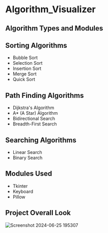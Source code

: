# Algorithm_Visualizer
## Algorithm Types and Modules

## Sorting Algorithms
- Bubble Sort
- Selection Sort
- Insertion Sort
- Merge Sort
- Quick Sort

## Path Finding Algorithms
- Dijkstra's Algorithm
- A* (A Star) Algorithm
- Bidirectional Search
- Breadth-First Search

## Searching Algorithms
- Linear Search
- Binary Search

## Modules Used
- Tkinter
- Keyboard
- Pillow
## Project Overall Look
![Screenshot 2024-06-25 195307](https://github.com/madhu1690/Algorithm_Visualizer/assets/135344672/49b067bd-1a01-4558-9bb8-859308d04da0)



